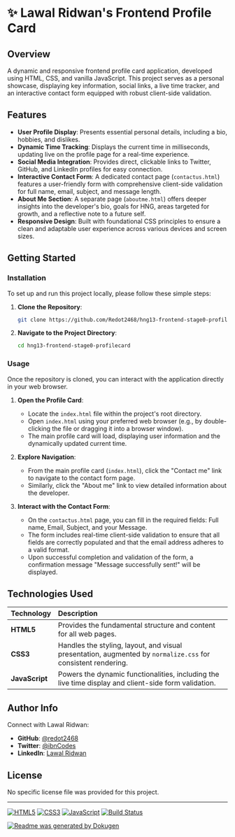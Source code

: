 # ✨ Lawal Ridwan's Frontend Profile Card

## Overview
A dynamic and responsive frontend profile card application, developed using HTML, CSS, and vanilla JavaScript. This project serves as a personal showcase, displaying key information, social links, a live time tracker, and an interactive contact form equipped with robust client-side validation.

## Features
-   **User Profile Display**: Presents essential personal details, including a bio, hobbies, and dislikes.
-   **Dynamic Time Tracking**: Displays the current time in milliseconds, updating live on the profile page for a real-time experience.
-   **Social Media Integration**: Provides direct, clickable links to Twitter, GitHub, and LinkedIn profiles for easy connection.
-   **Interactive Contact Form**: A dedicated contact page (`contactus.html`) features a user-friendly form with comprehensive client-side validation for full name, email, subject, and message length.
-   **About Me Section**: A separate page (`aboutme.html`) offers deeper insights into the developer's bio, goals for HNG, areas targeted for growth, and a reflective note to a future self.
-   **Responsive Design**: Built with foundational CSS principles to ensure a clean and adaptable user experience across various devices and screen sizes.

## Getting Started

### Installation
To set up and run this project locally, please follow these simple steps:

1.  **Clone the Repository**:
    ```bash
    git clone https://github.com/Redot2468/hng13-frontend-stage0-profilecard.git
    ```
2.  **Navigate to the Project Directory**:
    ```bash
    cd hng13-frontend-stage0-profilecard
    ```

### Usage
Once the repository is cloned, you can interact with the application directly in your web browser.

1.  **Open the Profile Card**:
    *   Locate the `index.html` file within the project's root directory.
    *   Open `index.html` using your preferred web browser (e.g., by double-clicking the file or dragging it into a browser window).
    *   The main profile card will load, displaying user information and the dynamically updated current time.

2.  **Explore Navigation**:
    *   From the main profile card (`index.html`), click the "Contact me" link to navigate to the contact form page.
    *   Similarly, click the "About me" link to view detailed information about the developer.

3.  **Interact with the Contact Form**:
    *   On the `contactus.html` page, you can fill in the required fields: Full name, Email, Subject, and your Message.
    *   The form includes real-time client-side validation to ensure that all fields are correctly populated and that the email address adheres to a valid format.
    *   Upon successful completion and validation of the form, a confirmation message "Message successfully sent!" will be displayed.

## Technologies Used

| Technology   | Description                                                           |
| :----------- | :-------------------------------------------------------------------- |
| **HTML5**    | Provides the fundamental structure and content for all web pages.     |
| **CSS3**     | Handles the styling, layout, and visual presentation, augmented by `normalize.css` for consistent rendering. |
| **JavaScript** | Powers the dynamic functionalities, including the live time display and client-side form validation. |

## Author Info

Connect with Lawal Ridwan:

-   **GitHub**: [@redot2468](https://github.com/redot2468)
-   **Twitter**: [@ibnCodes](https://x.com/ibnCodes)
-   **LinkedIn**: [Lawal Ridwan](https://www.linkedin.com/in/ridwan-lawal-162284257/)

## License
No specific license file was provided for this project.

---
[![HTML5](https://img.shields.io/badge/HTML5-E34F26?style=for-the-badge&logo=html5&logoColor=white)](https://developer.mozilla.org/en-US/docs/Web/HTML)
[![CSS3](https://img.shields.io/badge/CSS3-1572B6?style=for-the-badge&logo=css3&logoColor=white)](https://developer.mozilla.org/en-US/docs/Web/CSS)
[![JavaScript](https://img.shields.io/badge/JavaScript-F7DF1E?style=for-the-badge&logo=javascript&logoColor=black)](https://developer.mozilla.org/en-US/docs/Web/JavaScript)
[![Build Status](https://img.shields.io/badge/Build-Passing-brightgreen?style=for-the-badge)](https://github.com/Redot2468/hng13-frontend-stage0-profilecard/actions)

[![Readme was generated by Dokugen](https://img.shields.io/badge/Readme%20was%20generated%20by-Dokugen-brightgreen)](https://www.npmjs.com/package/dokugen)

